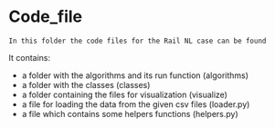 # Code_file

```
In this folder the code files for the Rail NL case can be found
```

It contains:
- a folder with the algorithms and its run function (algorithms)
- a folder with the classes (classes)
- a folder containing the files for visualization (visualize)
- a file for loading the data from the given csv files (loader.py)
- a file which contains some helpers functions (helpers.py)